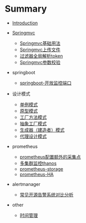 # Summary

* [Introduction](README.md)
* [Springmvc](./java/SpringMVC/SpringMVC_01.md)
    * [Springmvc基础用法](./java/SpringMVC/SpringMVC_01.md)
    * [Springmvc上传文件](./java/SpringMVC/springmvc_02.md)
    * [过滤器全局解析token](./java/SpringMVC/过滤器全局解析token.md)
    * [Springmvc参数校验](./java/SpringMVC/SpringMVC参数校验.md)
* springboot
	* [springboot-开放监控端口](./java/monitor/基于springboot监控java项目相关指标.md) 
* 设计模式
	* [单例模式](./design-mode/设计模式--单例模式（一）.md)
	* [原型模式](./design-mode/设计模式---原型模式（二）.md)
	* [工厂方法模式](./design-mode/设计模式--工厂方法模式（三）.md)
	* [抽象工厂模式](./design-mode/设计模式--抽象工厂模式（四）.md)
	* [生成器（建造者）模式](./design-mode/设计模式--生成器（建造者）模式（五）.md)
	* [代理设计模式](./design-mode/设计模式---代理设计模式（六）.md)

* prometheus
	* [prometheus配置额外的采集点](./cloud/prometheus/prometheus配置额外的主机采集.md) 
	* [多集群监控thanos](./cloud/thanos/thanos.md) 
	* [prometheus-storage](./cloud/prometheus-storage/prometheus-storage.md)
	* [prometheus-HA](./cloud/prometheus-HA/prometheus-HA.md)

* alertmanager
	* [常见开源告警系统对比分析](./cloud/alertmanager/alert-system-chose/常见开源告警系统对比分析.md)

* other
	* [时间管理](./other/TimeManager/时间管理分享.md) 